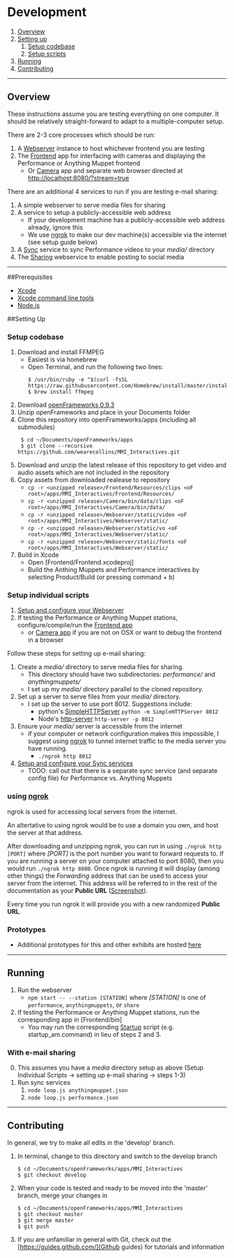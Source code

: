 
# Development

1. [Overview](#overview)
2. [Setting up](#setting-up)
   1. [Setup codebase](#Setup-codebase)
   2. [Setup scripts](#Setup-scripts)
3. [Running](#running)
4. [Contributing](#contributing)

* * *

## Overview

These instructions assume you are testing everything on one computer. It should be relatively straight-forward to adapt to a multiple-computer setup.

There are 2-3 core processes which should be run:

1. A [Webserver](Webserver/) instance to host whichever frontend you are testing
1. The [Frontend](Frontend/) app for interfacing with cameras and displaying the Performance or Anything Muppet frontend
   - Or [Camera](Camera/) app and separate web browser directed at [http://localhost:8080/?stream=true]()

There are an additional 4 services to run if you are testing e-mail sharing:

1. A simple webserver to serve media files for sharing
2. A service to setup a publicly-accessible web address 
   - If your development machine has a publicly-accessible web address already, ignore this
   - We use [ngrok](https://ngrok.com/) to make our dev machine(s) accessible via the internet (see setup guide below)
4. A [Sync](Sync/) service to sync Performance videos to your _media/_ directory
7. The [Sharing](Sharing/) webservice to enable posting to social media

* * *

##Prerequisites

* [Xcode](https://itunes.apple.com/us/app/xcode/id497799835?mt=12) 
* [Xcode command line tools](http://osxdaily.com/2014/02/12/install-command-line-tools-mac-os-x/)
* [Node.js](https://nodejs.org/en/)

##Setting Up

### Setup codebase
1. Download and install FFMPEG
   - Easiest is via homebrew
   - Open Terminal, and run the following two lines:
     ```
     $ /usr/bin/ruby -e "$(curl -fsSL https://raw.githubusercontent.com/Homebrew/install/master/install)"
     $ brew install ffmpeg
     ```
2. Download [openFrameworks 0.9.3](http://openframeworks.cc/versions/v0.9.3/of_v0.9.3_osx_release.zip)
3. Unzip openFrameworks and place in your Documents folder
4. Clone this repository into openFrameworks/apps (including all submodules)
   ```
   	$ cd ~/Documents/openFrameworks/apps
   	$ git clone --recursive https://github.com/wearecollins/MMI_Interactives.git
   ```
5. Download and unzip the latest release of this repository to get video and audio assets which are not included in the repository
6. Copy assets from downloaded realease to repository
   - `cp -r <unzipped release>/Frontend/Resources/clips <oF root>/apps/MMI_Interactives/Frontend/Resources/`
   - `cp -r <unzipped release>/Camera/bin/data/clips <oF root>/apps/MMI_Interactives/Camera/bin/data/`
   - `cp -r <unzipped release>/Webserver/static/video <oF root>/apps/MMI_Interactives/Webserver/static/`
   - `cp -r <unzipped release>/Webserver/static/vo <oF root>/apps/MMI_Interactives/Webserver/static/`
   - `cp -r <unzipped release>/Webserver/static/fonts <oF root>/apps/MMI_Interactives/Webserver/static/`
5. Build in Xcode
   - Open [Frontend/Frontend.xcodeproj]
   - Build the Anthing Muppets and Performance interactives by selecting Product/Build (or pressing command + b)

### Setup individual scripts

1. [Setup and configure your Webserver](Webserver/README.md#configure)
1. If testing the Performance or Anything Muppet stations, configure/compile/run the [Frontend app](Frontend/)
   - or [Camera app](Camera/) if you are not on OSX or want to debug the frontend in a browser

Follow these steps for setting up e-mail sharing:

1. Create a _media/_ directory to serve media files for sharing.
   - This directory should have two subdirectories: _performance/_ and _anythingmuppets/_
   - I set up my _media/_ directory parallel to the cloned repository.
2. Set up a server to serve files from your _media/_ directory.
   - I set up the server to use port 8012. Suggestions include:
     * python&apos;s [SimpleHTTPServer](https://docs.python.org/2/library/simplehttpserver.html) 
       `python -m SimpleHTTPServer 8012`
     * Node&apos;s [http-server](https://www.npmjs.com/package/http-server) 
       `http-server -p 8012`
3. Ensure your _media/_ server is accessible from the internet
   * if your computer or network configuration makes this impossible, I suggest using [ngrok](#using-ngrok) to tunnel internet traffic to the media server you have running.
     - `./ngrok http 8012`
4. [Setup and configure your Sync services](Sync/README.md#configure)
   - TODO: call out that there is a separate sync service (and separate config file) for Performance vs. Anything Muppets

### using [ngrok](https://ngrok.com/)

ngrok is used for accessing local servers from the internet. 

An altertative to using ngrok would be to use a domain you own, 
and host the server at that address.

After downloading and unzipping ngrok, you can run in using 
`./ngrok http [PORT]` where _[PORT]_ is the port number you want to forward 
requests to. If you are running a server on your computer attached to port 
8080, then you would run `./ngrok http 8080`. Once ngrok is running it will 
display (among other things) the _Forwarding_ address that can be used to 
access your server from the internet. This address will be referred to in the 
rest of the documentation as your **Public URL** ([Screenshot](ngrok.png)).

Every time you run ngrok it will provide you with a new randomized 
**Public URL**.

### Prototypes
* Additional prototypes for this and other exhibits are hosted [here](https://github.com/wearecollins/MMI-Prototypes.git)

* * *

## Running

1. Run the webserver
   - `npm start -- --station [STATION]` where _[STATION]_ is one of `performance`, `anythingmuppets`, or `share`
1. If testing the Performance or Anything Muppet stations, run the corresponding app in [Frontend/bin]
   - You may run the corresponding [Startup](Startup/) script (e.g. startup_am.command) in lieu of steps 2 and 3.

### With e-mail sharing

0. This assumes you have a _media_ directory setup as above (Setup Individual Scripts -> setting up e-mail sharing -> steps 1-3)
1. Run sync services
   1. `node loop.js anythingmuppet.json`
   2. `node loop.js performance.json`


* * *

## Contributing

In general, we try to make all edits in the 'develop' branch.
1. In terminal, change to this directory and switch to the develop branch
   ```
   $ cd ~/Documents/openFrameworks/apps/MMI_Interactives
   $ git checkout develop
   ```
2. When your code is tested and ready to be moved into the 'master' branch, merge your changes in
   ```
   $ cd ~/Documents/openFrameworks/apps/MMI_Interactives
   $ git checkout master
   $ git merge master
   $ git push
   ```
3. If you are unfamiliar in general with Git, check out the [https://guides.github.com/](Github guides) for tutorials and information
